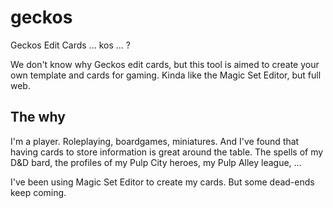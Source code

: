 # geckos
Geckos Edit Cards ... kos ... ?

We don't know why Geckos edit cards, but this tool is aimed to create your own template and cards for gaming. Kinda like the Magic Set Editor, but full web.

## The why

I'm a player. Roleplaying, boardgames, miniatures. And I've found that having cards to store information is great around the table. The spells of my D&D bard, the profiles of my Pulp City heroes, my Pulp Alley league, ...

I've been using Magic Set Editor to create my cards. But some dead-ends keep coming.
